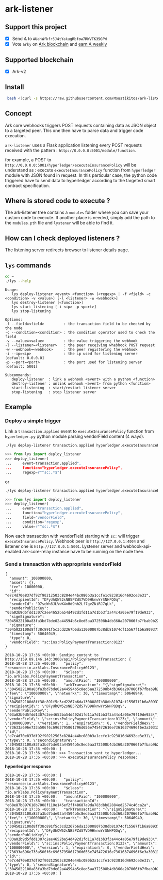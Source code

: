 # ark-listener

## Support this project

  * [X] Send &#1126; to `AUahWfkfr5J4tYakugRbfow7RWVTK35GPW`
  * [X] Vote `arky` on [Ark blockchain](https://explorer.ark.io) and [earn &#1126; weekly](http://arky-delegate.info/arky)

## Supported blockchain

 * [X] Ark-v2

## Install

```bash
 bash <(curl -s https://raw.githubusercontent.com/Moustikitos/ark-listener/master/bash/lys-install.sh)
```

## Concept

Ark core webhooks triggers POST requests containing data as JSON object to a targeted peer. This one then have to parse data and trigger code execution.

`ark-listener` uses a Flask application listening every POST requests received with the pattern : `http://0.0.0.0:5001/module/function`.

for example, a POST to `http://0.0.0.0:5001/hyperledger/executeInsurancePolicy` will be understand as : execute `executeInsurancePolicy` function from `hyperledger` module with JSON found in request. In this particular case, the python code triggered have to send data to hyperledger according to the targeted smart contract specification.

## Where is stored code to execute ?

The ark-listener tree contains a `modules` folder where you can save your custom code to execute. If another place is needed, simply add the path to the `modules.pth` file and `lystener` will be able to find it.

## How can I check deployed listeners ?

The listening server redirects browser to listener details page.

## `lys` commands

```bash
cd ~
./lys --help
```

```
Usage:
   lys deploy-listener <event> <function> (<regexp> | -f <field> -c <condition> -v <value>) [-l <listener> -w <webhook>]
   lys destroy-listener [<function>]
   lys start-listening [-i <ip> -p <port>]
   lys stop-listening

Options:
-f --field=<field>         : the transaction field to be checked by the node
-c --condition=<condition> : the condition operator used to check the field
-v --value=<value>         : the value triggering the webhook
-l --listener=<listener>   : the peer receiving whebhook POST request
-w --webhook=<webhook>     : the peer registering the webhook
-i --ip=<ip>               : the ip used for listening server   [default: 0.0.0.0]
-p --port=<port>           : the port used for listening server [default: 5001]

Subcommands:
   deploy-listener  : link a webhook <event> with a python <function> 
   destroy-listener : unlink webhook <event> from python <function>
   start-listening  : start/restart listener server
   stop-listening   : stop listener server
```

## Example

### Deploy a simple trigger

Link a `transaction.applied` event to `executeInsurancePolicy` function from
`hyperledger.py` python module parsing vendorField content (4 ways).

```bash
./lys deploy-listener transaction.applied hyperledger.executeInsurancePolicy ^sc:.*$
```
```python
>>> from lys import deploy_listener
>>> deploy_listener(
...     event=transaction.applied",
...     function="hyperledger.executeInsurancePolicy",
...     regexp=r"^sc:.*$")
```

or

```bash
./lys deploy-listener transaction.applied hyperledger.executeInsurancePolicy -f vendorField -c regexp -v ^sc:.*$
```
```python
>>> from lys import deploy_listener
>>> deploy_listener(
...     event="transaction.applied",
...     function="hyperledger.executeInsurancePolicy",
...     field="vendorField",
...     condition="regexp",
...     value=r"^sc:.*$")
```

Now each transaction with vendorField starting with `sc:` will trigger
`executeInsurancePolicy`. Webhook peer is `http://127.0.0.1:4004` and listener
one is `http://127.0.0.1:5001`. Lystener server and webhook-api-enabled
ark-core-relay instance have to be running on the node then.

### Send a transaction with appropriate vendorField
```
{
  "amount": 100000000,
  "asset": {},
  "fee": 10000000,
  "id": "e7c4d70e837df92f90212503c8204e44bc080b3a1ccfe1c923816d4692ce3e31",
  "recipientId": "DFyUhQW52sNB5PZdS7VD9HknwYrSNHPQDq",
  "senderId": "D7seWn8JLVwX4nHd9hh2Lf7gvZNiRJ7qLk",
  "senderPublicKey": "03a02b9d5fdd1307c2ee4652ba54d492d1fd11a7d1bb3f3a44c4a05e79f19de933",
  "signSignature": "3045022100a83fa3bd7bde02a44594b5c8ed5aa372508b4db360a207066fb7fbab9b22a67802206e6411b583b26e25d168a2742bf6e2fbf59b15bef9a27de4f7c2afa26a992e08",
  "signature": "3045022100d8ff38c891f5c3cd2267b6da13000807b38db81074cf15567f1b6a809377ec430220606f2ba1505a822a1946203c3d1a0b34314b34f35612c4bb10813049374eaf3b",
  "timestamp": 50646949,
  "type": 0,
  "vendorField": "sc:ins:PolicyPaymentTransaction:0123"
}
```
```
2018-10-28 17:36 +00:00: Sending content to http://159.89.146.143:3000/api/PolicyPaymentTransaction: {
2018-10-28 17:36 +00:00:   "policy": "resource:io.arklabs.InsurancePolicy#0123", 
2018-10-28 17:36 +00:00:   "$class": "io.arklabs.PolicyPaymentTransaction", 
2018-10-28 17:36 +00:00:   "amountPaid": "100000000", 
2018-10-28 17:36 +00:00:   "arkTransaction": "{\"signSignature\": \"3045022100a83fa3bd7bde02a44594b5c8ed5aa372508b4db360a207066fb7fbab9b22a67802206e6411b583b26e25d168a2742bf6e2fbf59b15bef9a27de4f7c2afa26a992e08\", \"fee\": \"10000000\", \"network\": 30, \"timestamp\": 50646949, \"signature\": \"3045022100d8ff38c891f5c3cd2267b6da13000807b38db81074cf15567f1b6a809377ec430220606f2ba1505a822a1946203c3d1a0b34314b34f35612c4bb10813049374eaf3b\", \"recipientId\": \"DFyUhQW52sNB5PZdS7VD9HknwYrSNHPQDq\", \"senderPublicKey\": \"03a02b9d5fdd1307c2ee4652ba54d492d1fd11a7d1bb3f3a44c4a05e79f19de933\", \"vendorField\": \"sc:ins:PolicyPaymentTransaction:0123\", \"amount\": \"100000000\", \"version\": 1, \"expiration\": 0, \"vendorFieldHex\": \"73633a696e733a506f6c6963795061796d656e745472616e73616374696f6e3a30313233\", \"id\": \"e7c4d70e837df92f90212503c8204e44bc080b3a1ccfe1c923816d4692ce3e31\", \"type\": 0, \"secondSignature\": \"3045022100a83fa3bd7bde02a44594b5c8ed5aa372508b4db360a207066fb7fbab9b22a67802206e6411b583b26e25d168a2742bf6e2fbf59b15bef9a27de4f7c2afa26a992e08\"}"
2018-10-28 17:36 +00:00: }
2018-10-28 17:36 +00:00: >>> Transaction sent to hyperledger...
2018-10-28 17:36 +00:00: >>> executeInsurancePolicy response:
```
**hyperledger response**
```
2018-10-28 17:36 +00:00: {
2018-10-28 17:36 +00:00:   "policy": "resource:io.arklabs.InsurancePolicy#0123", 
2018-10-28 17:36 +00:00:   "$class": "io.arklabs.PolicyPaymentTransaction", 
2018-10-28 17:36 +00:00:   "amountPaid": "100000000", 
2018-10-28 17:36 +00:00:   "transactionId": "e68e87b897618b7008f110e145ef2ff48687a9da783dbb82884ed2574c46ca2a", 
2018-10-28 17:36 +00:00:   "arkTransaction": "{\"signSignature\": \"3045022100a83fa3bd7bde02a44594b5c8ed5aa372508b4db360a207066fb7fbab9b22a67802206e6411b583b26e25d168a2742bf6e2fbf59b15bef9a27de4f7c2afa26a992e08\", \"fee\": \"10000000\", \"network\": 30, \"timestamp\": 50646949, \"signature\": \"3045022100d8ff38c891f5c3cd2267b6da13000807b38db81074cf15567f1b6a809377ec430220606f2ba1505a822a1946203c3d1a0b34314b34f35612c4bb10813049374eaf3b\", \"recipientId\": \"DFyUhQW52sNB5PZdS7VD9HknwYrSNHPQDq\", \"senderPublicKey\": \"03a02b9d5fdd1307c2ee4652ba54d492d1fd11a7d1bb3f3a44c4a05e79f19de933\", \"vendorField\": \"sc:ins:PolicyPaymentTransaction:0123\", \"amount\": \"100000000\", \"version\": 1, \"expiration\": 0, \"vendorFieldHex\": \"73633a696e733a506f6c6963795061796d656e745472616e73616374696f6e3a30313233\", \"id\": \"e7c4d70e837df92f90212503c8204e44bc080b3a1ccfe1c923816d4692ce3e31\", \"type\": 0, \"secondSignature\": \"3045022100a83fa3bd7bde02a44594b5c8ed5aa372508b4db360a207066fb7fbab9b22a67802206e6411b583b26e25d168a2742bf6e2fbf59b15bef9a27de4f7c2afa26a992e08\"}"
2018-10-28 17:36 +00:00: }
```
